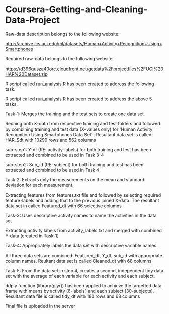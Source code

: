 Coursera-Getting-and-Cleaning-Data-Project
==========================================
Raw-data description belongs to the following website: 

http://archive.ics.uci.edu/ml/datasets/Human+Activity+Recognition+Using+Smartphones 

Required raw-data belongs to the following website: 

https://d396qusza40orc.cloudfront.net/getdata%2Fprojectfiles%2FUCI%20HAR%20Dataset.zip 

 R script called run_analysis.R has been created to address the following task. 
 
R script called run_analysis.R has been created to address the above 5 tasks.

Task-1: Merges the training and the test sets to create one data set.

Redaing both X-data from respective training and test folders and followed by combining training and test data (X-values only) for 'Human Activity Recognition Using Smartphones Data Set' . Resultant data set is called HAR_Sdt with 10299 rows and 562 columns

sub-step1: Y-dt (RE: activity-labels) for both training and test has been extracted and combined to be used in Task 3-4

sub-step2: Sub_id (RE: subject) for both training and test has been extracted and combined to be used in Task 4

Task-2: Extracts only the measurements on the mean and standard deviation for each measurement.

Extracting features from features.txt file and followed by selecting required feature-labels and adding that to the previous joined X-data. The resultant data set in called Featured_dt with 66 selective columns

Task-3: Uses descriptive activity names to name the activities in the data set

Extracting activity labels from activity_labels.txt and merged with combined Y-data (created in Task-1)

Task-4: Appropriately labels the data set with descriptive variable names.

All three data sets are combined: Featured_dt, Y_dt, sub_id with appropriate column names. Reultant data set is called Cleaned_dt with 68 columns

Task-5: From the data set in step 4, creates a second, independent tidy data set with the average of each variable for each activity and each subject.

ddply function (library(plyr)) has been applied to achieve the targetted data frame with means by activity (6-labels) and each subject (30-subjects). Resultant data file is called tidy_dt with 180 rows and 68 columns

Final file is uploaded in the server

